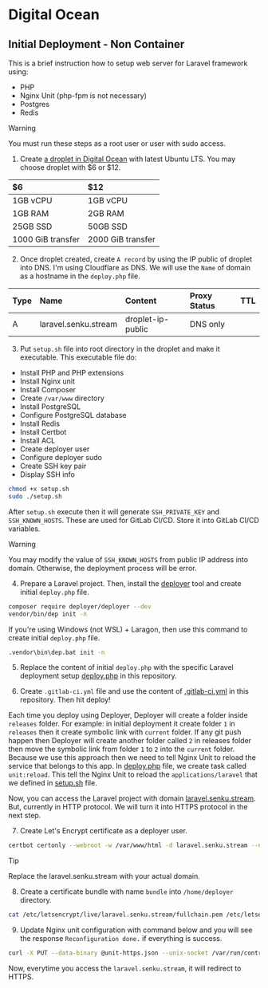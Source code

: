 # Digital Ocean

## Initial Deployment - Non Container

This is a brief instruction how to setup web server for Laravel framework using:

- PHP
- Nginx Unit (php-fpm is not necessary)
- Postgres
- Redis

> [!WARNING]
> You must run these steps as a root user or user with sudo access.

1. Create [a droplet in Digital Ocean](https://m.do.co/c/303e46500afd) with latest Ubuntu LTS. You may choose droplet with $6 or $12.

| $6                | $12               |
|:------------------|:------------------|
| 1GB vCPU          | 1GB vCPU          |
| 1GB RAM           | 2GB RAM           |
| 25GB SSD          | 50GB SSD          |
| 1000 GiB transfer | 2000 GiB transfer |

2. Once droplet created, create `A record` by using the IP public of droplet into DNS. I'm using Cloudflare as DNS. We will use the `Name` of domain as a hostname in the `deploy.php` file.

| Type | Name                    | Content             | Proxy Status | TTL      |
|:-----|:------------------------|:--------------------|:-------------|:---------|
| A    | laravel.senku.stream    | droplet-ip-public   | DNS only     | &nbsp;   |

3. Put `setup.sh` file into root directory in the droplet and make it executable. This executable file do:

- Install PHP and PHP extensions
- Install Nginx unit
- Install Composer
- Create `/var/www` directory
- Install PostgreSQL
- Configure PostgreSQL database
- Install Redis
- Install Certbot
- Install ACL
- Create deployer user
- Configure deployer sudo
- Create SSH key pair
- Display SSH info

```sh
chmod +x setup.sh
sudo ./setup.sh
```

After `setup.sh` execute then it will generate `SSH_PRIVATE_KEY` and `SSH_KNOWN_HOSTS`. These are used for GitLab CI/CD. Store it into GitLab CI/CD variables.

> [!WARNING]
> You may modify the value of `SSH_KNOWN_HOSTS` from public IP address into domain. Otherwise, the deployment process will be error.

4. Prepare a Laravel project. Then, install the [deployer](https://deployer.org) tool and create initial `deploy.php` file.

```sh
composer require deployer/deployer --dev
vendor/bin/dep init -n
```

If you're using Windows (not WSL) + Laragon, then use this command to create initial `deploy.php` file.

```sh
.vendor\bin\dep.bat init -n
```

5. Replace the content of initial `deploy.php` with the specific Laravel deployment setup [deploy.php](deploy.php) in this repository.

6. Create `.gitlab-ci.yml` file and use the content of [.gitlab-ci.yml](.gitlab-ci.yml.txt) in this repository. Then hit deploy!

Each time you deploy using Deployer, Deployer will create a folder inside `releases` folder. For example: in initial deployment it create folder `1` in `releases` then it create symbolic link with `current` folder. If any git push happen then Deployer will create another folder called `2` in releases folder then move the symbolic link from folder `1` to `2` into the `current` folder. Because we use this approach then we need to tell Nginx Unit to reload the service that belongs to this app. In [deploy.php](deploy.php) file, we create task called `unit:reload`. This tell the Nginx Unit to reload the `applications/laravel` that we defined in [setup.sh](setup.sh) file.

Now, you can access the Laravel project with domain [laravel.senku.stream](laravel.senku.stream). But, currently in HTTP protocol. We will turn it into HTTPS protocol in the next step.

7. Create Let's Encrypt certificate as a deployer user.

```sh
certbot certonly --webroot -w /var/www/html -d laravel.senku.stream --non-interactive --agree-tos -m halo@kresna.me
```

> [!TIP] 
> Replace the laravel.senku.stream with your actual domain.

8. Create a certificate bundle with name `bundle` into `/home/deployer` directory. 

```sh
cat /etc/letsencrypt/live/laravel.senku.stream/fullchain.pem /etc/letsencrypt/live/laravel.senku.stream/privkey.pem > /home/deployer/bundle.pem
```

9. Update Nginx unit configuration with command below and you will see the response `Reconfiguration done.` if everything is success.

```sh
curl -X PUT --data-binary @unit-https.json --unix-socket /var/run/control.unit.sock http://localhost/config/
```

Now, everytime you access the `laravel.senku.stream`, it will redirect to HTTPS.